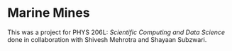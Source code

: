 # Marine Mines

This was a project for PHYS 206L: *Scientific Computing and Data Science* done in collaboration with Shivesh Mehrotra and Shayaan Subzwari.
